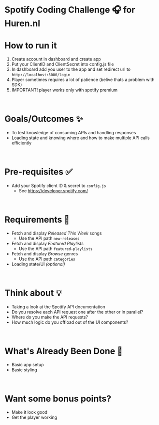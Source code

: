 # Spotify Coding Challenge 🎧 for Huren.nl

# How to run it

1. Create account in dashboard and create app
1. Put your ClientID and ClientSecret into config.js file
1. In dashboard add you user to the app and set redirect url to `http://localhost:3000/login`
1. Player sometimes requires a lot of patience  (belive thats a problem with SDK)
1. IMPORTANT! player works only with spotify premium

&nbsp;

# Goals/Outcomes ✨

- To test knowledge of consuming APIs and handling responses
- Loading state and knowing where and how to make multiple API calls efficiently

&nbsp;

# Pre-requisites ✅

- Add your Spotify client ID & secret to `config.js`
  - See https://developer.spotify.com/

&nbsp;

# Requirements 📖

- Fetch and display _Released This Week_ songs
  - Use the API path `new-releases`
- Fetch and display _Featured Playlists_
  - Use the API path `featured-playlists`
- Fetch and display _Browse_ genres
  - Use the API path `categories`
- Loading state/UI _(optional)_

&nbsp;

# Think about 💡

- Taking a look at the Spotify API documentation
- Do you resolve each API request one after the other or in parallel?
- Where do you make the API requests?
- How much logic do you offload out of the UI components?

&nbsp;

# What's Already Been Done 🏁

- Basic app setup
- Basic styling

&nbsp;

# Want some bonus points?

- Make it look good
- Get the player working
